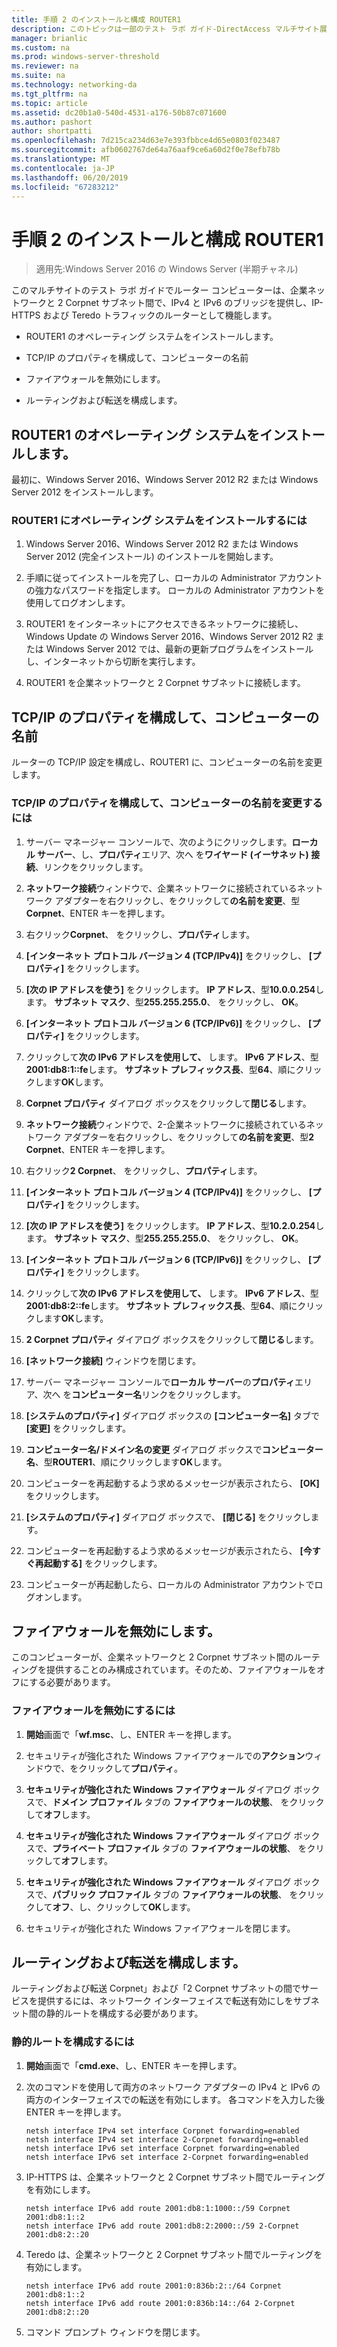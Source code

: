 ```yaml
---
title: 手順 2 のインストールと構成 ROUTER1
description: このトピックは一部のテスト ラボ ガイド-DirectAccess マルチサイト展開の Windows Server 2016 のデモンストレーション
manager: brianlic
ms.custom: na
ms.prod: windows-server-threshold
ms.reviewer: na
ms.suite: na
ms.technology: networking-da
ms.tgt_pltfrm: na
ms.topic: article
ms.assetid: dc20b1a0-540d-4531-a176-50b87c071600
ms.author: pashort
author: shortpatti
ms.openlocfilehash: 7d215ca234d63e7e393fbbce4d65e0803f023487
ms.sourcegitcommit: afb0602767de64a76aaf9ce6a60d2f0e78efb78b
ms.translationtype: MT
ms.contentlocale: ja-JP
ms.lasthandoff: 06/20/2019
ms.locfileid: "67283212"
---
```

# <a name="step-2-install-and-configure-router1"></a>手順 2 のインストールと構成 ROUTER1

>適用先:Windows Server 2016 の Windows Server (半期チャネル)

このマルチサイトのテスト ラボ ガイドでルーター コンピューターは、企業ネットワークと 2 Corpnet サブネット間で、IPv4 と IPv6 のブリッジを提供し、IP-HTTPS および Teredo トラフィックのルーターとして機能します。  
  
- ROUTER1 のオペレーティング システムをインストールします。 
  
- TCP/IP のプロパティを構成して、コンピューターの名前  
  
- ファイアウォールを無効にします。
  
- ルーティングおよび転送を構成します。
  
## <a name="install-the-operating-system-on-router1"></a>ROUTER1 のオペレーティング システムをインストールします。  
最初に、Windows Server 2016、Windows Server 2012 R2 または Windows Server 2012 をインストールします。  
  
### <a name="to-install-the-operating-system-on-router1"></a>ROUTER1 にオペレーティング システムをインストールするには  
  
1.  Windows Server 2016、Windows Server 2012 R2 または Windows Server 2012 (完全インストール) のインストールを開始します。  
  
2.  手順に従ってインストールを完了し、ローカルの Administrator アカウントの強力なパスワードを指定します。 ローカルの Administrator アカウントを使用してログオンします。  
  
3.  ROUTER1 をインターネットにアクセスできるネットワークに接続し、Windows Update の Windows Server 2016、Windows Server 2012 R2 または Windows Server 2012 では、最新の更新プログラムをインストールし、インターネットから切断を実行します。  
  
4.  ROUTER1 を企業ネットワークと 2 Corpnet サブネットに接続します。  
  
## <a name="configure-tcpip-properties-and-rename-the-computer"></a>TCP/IP のプロパティを構成して、コンピューターの名前  
ルーターの TCP/IP 設定を構成し、ROUTER1 に、コンピューターの名前を変更します。  
  
### <a name="to-configure-tcpip-properties-and-rename-the-computer"></a>TCP/IP のプロパティを構成して、コンピューターの名前を変更するには  
  
1.  サーバー マネージャー コンソールで、次のようにクリックします。**ローカル サーバー**、し、**プロパティ**エリア、次へ を**ワイヤード (イーサネット) 接続**、リンクをクリックします。  
  
2.  **ネットワーク接続**ウィンドウで、企業ネットワークに接続されているネットワーク アダプターを右クリックし、をクリックして**の名前を変更**、型**Corpnet**、ENTER キーを押します。  
  
3.  右クリック**Corpnet**、 をクリックし、**プロパティ**します。  
  
4.  **[インターネット プロトコル バージョン 4 (TCP/IPv4)]** をクリックし、 **[プロパティ]** をクリックします。  
  
5.  **[次の IP アドレスを使う]** をクリックします。 **IP アドレス**、型**10.0.0.254**します。 **サブネット マスク**、型**255.255.255.0**、 をクリックし、 **OK**。  
  
6.  **[インターネット プロトコル バージョン 6 (TCP/IPv6)]** をクリックし、 **[プロパティ]** をクリックします。  
  
7.  クリックして**次の IPv6 アドレスを使用して、** します。 **IPv6 アドレス**、型**2001:db8:1::fe**します。 **サブネット プレフィックス長**、型**64**、順にクリックします**OK**します。  
  
8.  **Corpnet プロパティ** ダイアログ ボックスをクリックして**閉じる**します。  
  
9. **ネットワーク接続**ウィンドウで、2-企業ネットワークに接続されているネットワーク アダプターを右クリックし、をクリックして**の名前を変更**、型**2 Corpnet**、ENTER キーを押します。  
  
10. 右クリック**2 Corpnet**、 をクリックし、**プロパティ**します。  
  
11. **[インターネット プロトコル バージョン 4 (TCP/IPv4)]** をクリックし、 **[プロパティ]** をクリックします。  
  
12. **[次の IP アドレスを使う]** をクリックします。 **IP アドレス**、型**10.2.0.254**します。 **サブネット マスク**、型**255.255.255.0**、 をクリックし、 **OK**。  
  
13. **[インターネット プロトコル バージョン 6 (TCP/IPv6)]** をクリックし、 **[プロパティ]** をクリックします。  
  
14. クリックして**次の IPv6 アドレスを使用して、** します。 **IPv6 アドレス**、型**2001:db8:2::fe**します。 **サブネット プレフィックス長**、型**64**、順にクリックします**OK**します。  
  
15. **2 Corpnet プロパティ** ダイアログ ボックスをクリックして**閉じる**します。  
  
16. **[ネットワーク接続]** ウィンドウを閉じます。  
  
17. サーバー マネージャー コンソールで**ローカル サーバー**の**プロパティ**エリア、次へ を**コンピューター名**リンクをクリックします。  
  
18. **[システムのプロパティ]** ダイアログ ボックスの **[コンピューター名]** タブで **[変更]** をクリックします。  
  
19. **コンピューター名/ドメイン名の変更** ダイアログ ボックスで**コンピューター名**、型**ROUTER1**、順にクリックします**OK**します。  
  
20. コンピューターを再起動するよう求めるメッセージが表示されたら、 **[OK]** をクリックします。  
  
21. **[システムのプロパティ]** ダイアログ ボックスで、 **[閉じる]** をクリックします。  
  
22. コンピューターを再起動するよう求めるメッセージが表示されたら、 **[今すぐ再起動する]** をクリックします。  
  
23. コンピューターが再起動したら、ローカルの Administrator アカウントでログオンします。  
  
## <a name="turn-off-the-firewall"></a>ファイアウォールを無効にします。  
このコンピューターが、企業ネットワークと 2 Corpnet サブネット間のルーティングを提供することのみ構成されています。そのため、ファイアウォールをオフにする必要があります。  
  
### <a name="to-turn-off-the-firewall"></a>ファイアウォールを無効にするには  
  
1.  **開始**画面で「**wf.msc**、し、ENTER キーを押します。  
  
2.  セキュリティが強化された Windows ファイアウォールでの**アクション**ウィンドウで、をクリックして**プロパティ**。  
  
3.  **セキュリティが強化された Windows ファイアウォール** ダイアログ ボックスで、**ドメイン プロファイル** タブの **ファイアウォールの状態**、 をクリックして**オフ**します。  
  
4.  **セキュリティが強化された Windows ファイアウォール** ダイアログ ボックスで、**プライベート プロファイル** タブの **ファイアウォールの状態**、 をクリックして**オフ**します。  
  
5.  **セキュリティが強化された Windows ファイアウォール** ダイアログ ボックスで、**パブリック プロファイル** タブの **ファイアウォールの状態**、 をクリックして**オフ**、し、クリックして**OK**します。  
  
6.  セキュリティが強化された Windows ファイアウォールを閉じます。  
  
## <a name="configure-routing-and-forwarding"></a>ルーティングおよび転送を構成します。  
ルーティングおよび転送 Corpnet」および「2 Corpnet サブネットの間でサービスを提供するには、ネットワーク インターフェイスで転送有効にしをサブネット間の静的ルートを構成する必要があります。  
  
### <a name="to-configure-static-routes"></a>静的ルートを構成するには  
  
1.  **開始**画面で「**cmd.exe**、し、ENTER キーを押します。  
  
2.  次のコマンドを使用して両方のネットワーク アダプターの IPv4 と IPv6 の両方のインターフェイスでの転送を有効にします。 各コマンドを入力した後 ENTER キーを押します。  
  
    ```  
    netsh interface IPv4 set interface Corpnet forwarding=enabled  
    netsh interface IPv4 set interface 2-Corpnet forwarding=enabled  
    netsh interface IPv6 set interface Corpnet forwarding=enabled  
    netsh interface IPv6 set interface 2-Corpnet forwarding=enabled  
    ```  
  
3.  IP-HTTPS は、企業ネットワークと 2 Corpnet サブネット間でルーティングを有効にします。  
  
    ```  
    netsh interface IPv6 add route 2001:db8:1:1000::/59 Corpnet 2001:db8:1::2  
    netsh interface IPv6 add route 2001:db8:2:2000::/59 2-Corpnet 2001:db8:2::20  
    ```  
  
4.  Teredo は、企業ネットワークと 2 Corpnet サブネット間でルーティングを有効にします。  
  
    ```  
    netsh interface IPv6 add route 2001:0:836b:2::/64 Corpnet 2001:db8:1::2  
    netsh interface IPv6 add route 2001:0:836b:14::/64 2-Corpnet 2001:db8:2::20  
    ```  
  
5.  コマンド プロンプト ウィンドウを閉じます。
